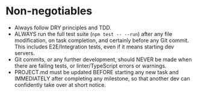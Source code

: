 # Non-negotiables
- Always follow DRY principles and TDD.
- ALWAYS run the full test suite (`npm test -- --run`) after any file modification, on task completion, and certainly before any Git commit. This includes E2E/Integration tests, even if it means starting dev servers.
- Git commits, or any further development, should NEVER be made when there are failing tests, or linter/TypeScript errors or warnings.
- PROJECT.md must be updated BEFORE starting any new task and IMMEDIATELY after completing any milestone, so that another dev can confidently take over at short notice.